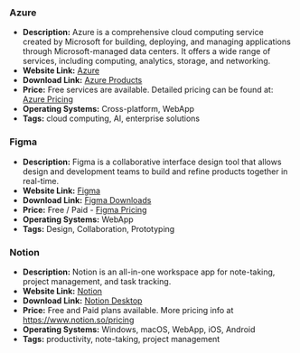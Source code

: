 ### Azure

- **Description:** Azure is a comprehensive cloud computing service created by Microsoft for building, deploying, and managing applications through Microsoft-managed data centers. It offers a wide range of services, including computing, analytics, storage, and networking.
- **Website Link:** [Azure](https://azure.microsoft.com/en-us)
- **Download Link:** [Azure Products](https://azure.microsoft.com/en-us/products)
- **Price:** Free services are available. Detailed pricing can be found at: [Azure Pricing](https://azure.microsoft.com/en-us/pricing/)
- **Operating Systems:** Cross-platform, WebApp
- **Tags:** cloud computing, AI, enterprise solutions

### Figma

- **Description:** Figma is a collaborative interface design tool that allows design and development teams to build and refine products together in real-time.
- **Website Link:** [Figma](https://www.figma.com/)
- **Download Link:** [Figma Downloads](https://www.figma.com/downloads/)
- **Price:** Free / Paid - [Figma Pricing](https://www.figma.com/pricing/)
- **Operating Systems:** WebApp
- **Tags:** Design, Collaboration, Prototyping

### Notion

- **Description:** Notion is an all-in-one workspace app for note-taking, project management, and task tracking.
- **Website Link:** [Notion](https://www.notion.so/)
- **Download Link:** [Notion Desktop](https://www.notion.so/desktop)
- **Price:** Free and Paid plans available. More pricing info at https://www.notion.so/pricing
- **Operating Systems:** Windows, macOS, WebApp, iOS, Android
- **Tags:** productivity, note-taking, project management
